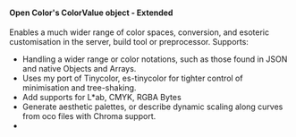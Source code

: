 #### Open Color's ColorValue object - Extended

Enables a much wider range of color spaces, conversion, and esoteric customisation in the server, build tool or preprocessor. Supports:

- Handling a wider range or color notations, such as those found in JSON and native Objects and Arrays.
- Uses my port of Tinycolor, es-tinycolor for tighter control of minimisation and tree-shaking.
- Add supports for L*ab, CMYK, RGBA Bytes
- Generate aesthetic palettes, or describe dynamic scaling along curves from oco files with Chroma support.
- 
